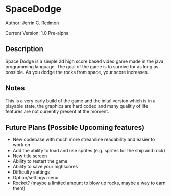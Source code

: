 # SpaceDodge
Author: Jerrin C. Redmon

Current Version: 1.0 Pre-alpha

## Description
Space Dodge is a simple 2d high score based video game made in the java programming language.
The goal of the game is to survive for as long as possible. As you dodge the rocks from space, your score increases.

## Notes
This is a very early build of the game and the inital version which is in a playable state, the graphics are hard coded and many qualitiy of life
features are not currently present at the moment.

## Future Plans (Possible Upcoming features)
- New codebase with much more streamline readability and easier to work on
- Add the ability to load and use sprites (e.g. sprites for the ship and rock)
- New title screen
- Ability to restart the game
- Ability to save your highscores
- Difficulty settings
- Option/settings menu
- Rocket? (maybe a limited amount to blow up rocks, maybe a way to earn them)


